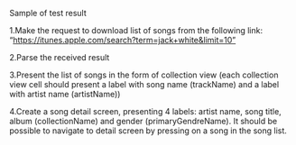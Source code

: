 Sample of test result

1.Make the request to download list of songs from the following link: “https://itunes.apple.com/search?term=jack+white&limit=10”

2.Parse the received result

3.Present the list of songs in the form of collection view (each collection view cell should present a label with song name (trackName) and a label with artist name (artistName))

4.Create a song detail screen, presenting 4 labels: artist name, song title, album (collectionName) and gender (primaryGendreName). It should be possible to navigate to detail screen by pressing on a song in the song list.
